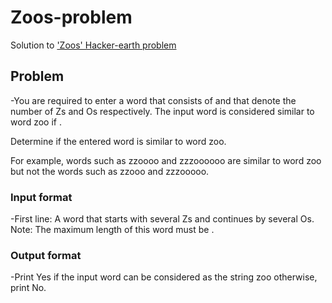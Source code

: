 # Zoos-problem
Solution to ['Zoos' Hacker-earth problem](https://www.hackerearth.com/practice/basic-programming/input-output/basics-of-input-output/practice-problems/algorithm/is-zoo-f6f309e7/)

## Problem
-You are required to enter a word that consists of  and  that denote the number of Zs and Os respectively. The input word is considered similar to word zoo if .

Determine if the entered word is similar to word zoo.

For example, words such as zzoooo and zzzoooooo are similar to word zoo but not the words such as zzooo and zzzooooo.

### Input format

-First line: A word that starts with several Zs and continues by several Os.
Note: The maximum length of this word must be .

### Output format

-Print Yes if the input word can be considered as the string zoo otherwise, print No.
